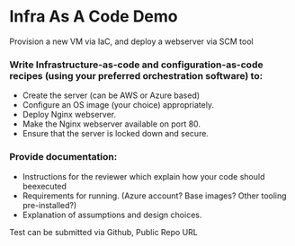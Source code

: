 # Infra As A Code Demo

Provision a new VM via IaC, and deploy a webserver
via SCM tool
### Write Infrastructure-as-code and configuration-as-code recipes (using your preferred orchestration software) to:
- Create the server (can be AWS or Azure based)
- Configure an OS image (your choice) appropriately.
- Deploy Nginx webserver.
- Make the Nginx webserver available on port 80.
- Ensure that the server is locked down and secure.

### Provide documentation:
- Instructions for the reviewer which explain how your code should beexecuted
- Requirements for running. (Azure account? Base images? Other tooling pre-installed?)
- Explanation of assumptions and design choices.

Test can be submitted via Github, Public Repo URL
